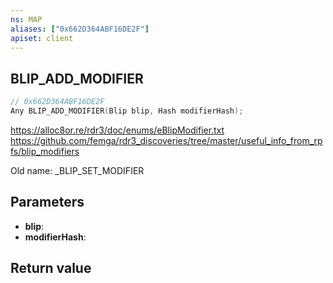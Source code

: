 ```yaml
---
ns: MAP
aliases: ["0x662D364ABF16DE2F"]
apiset: client
---
```

## BLIP_ADD_MODIFIER

```c
// 0x662D364ABF16DE2F
Any BLIP_ADD_MODIFIER(Blip blip, Hash modifierHash);
```

https://alloc8or.re/rdr3/doc/enums/eBlipModifier.txt
https://github.com/femga/rdr3_discoveries/tree/master/useful_info_from_rpfs/blip_modifiers

Old name: _BLIP_SET_MODIFIER

## Parameters
* **blip**:
* **modifierHash**:

## Return value